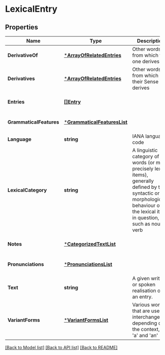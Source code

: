 # LexicalEntry

## Properties
Name | Type | Description | Notes
------------ | ------------- | ------------- | -------------
**DerivativeOf** | [***ArrayOfRelatedEntries**](ArrayOfRelatedEntries.md) | Other words from which this one derives | [optional] [default to null]
**Derivatives** | [***ArrayOfRelatedEntries**](ArrayOfRelatedEntries.md) | Other words from which their Sense derives | [optional] [default to null]
**Entries** | [**[]Entry**](Entry.md) |  | [optional] [default to null]
**GrammaticalFeatures** | [***GrammaticalFeaturesList**](GrammaticalFeaturesList.md) |  | [optional] [default to null]
**Language** | **string** | IANA language code | [default to null]
**LexicalCategory** | **string** | A linguistic category of words (or more precisely lexical items), generally defined by the syntactic or morphological behaviour of the lexical item in question, such as noun or verb | [default to null]
**Notes** | [***CategorizedTextList**](CategorizedTextList.md) |  | [optional] [default to null]
**Pronunciations** | [***PronunciationsList**](PronunciationsList.md) |  | [optional] [default to null]
**Text** | **string** | A given written or spoken realisation of a an entry. | [default to null]
**VariantForms** | [***VariantFormsList**](VariantFormsList.md) | Various words that are used interchangeably depending on the context, e.g &#39;a&#39; and &#39;an&#39; | [optional] [default to null]

[[Back to Model list]](../README.md#documentation-for-models) [[Back to API list]](../README.md#documentation-for-api-endpoints) [[Back to README]](../README.md)



